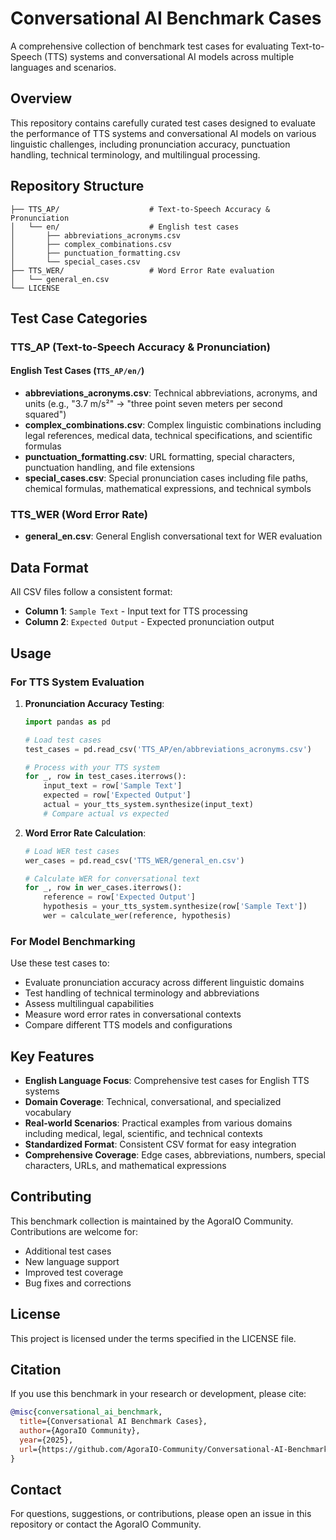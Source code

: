 # Conversational AI Benchmark Cases

A comprehensive collection of benchmark test cases for evaluating Text-to-Speech (TTS) systems and conversational AI models across multiple languages and scenarios.

## Overview

This repository contains carefully curated test cases designed to evaluate the performance of TTS systems and conversational AI models on various linguistic challenges, including pronunciation accuracy, punctuation handling, technical terminology, and multilingual processing.

## Repository Structure

```
├── TTS_AP/                    # Text-to-Speech Accuracy & Pronunciation
│   └── en/                    # English test cases
│       ├── abbreviations_acronyms.csv
│       ├── complex_combinations.csv
│       ├── punctuation_formatting.csv
│       └── special_cases.csv
├── TTS_WER/                   # Word Error Rate evaluation
│   └── general_en.csv
└── LICENSE
```

## Test Case Categories

### TTS_AP (Text-to-Speech Accuracy & Pronunciation)

#### English Test Cases (`TTS_AP/en/`)
- **abbreviations_acronyms.csv**: Technical abbreviations, acronyms, and units (e.g., "3.7 m/s²" → "three point seven meters per second squared")
- **complex_combinations.csv**: Complex linguistic combinations including legal references, medical data, technical specifications, and scientific formulas
- **punctuation_formatting.csv**: URL formatting, special characters, punctuation handling, and file extensions
- **special_cases.csv**: Special pronunciation cases including file paths, chemical formulas, mathematical expressions, and technical symbols

### TTS_WER (Word Error Rate)

- **general_en.csv**: General English conversational text for WER evaluation

## Data Format

All CSV files follow a consistent format:
- **Column 1**: `Sample Text` - Input text for TTS processing
- **Column 2**: `Expected Output` - Expected pronunciation output

## Usage

### For TTS System Evaluation

1. **Pronunciation Accuracy Testing**:
   ```python
   import pandas as pd

   # Load test cases
   test_cases = pd.read_csv('TTS_AP/en/abbreviations_acronyms.csv')

   # Process with your TTS system
   for _, row in test_cases.iterrows():
       input_text = row['Sample Text']
       expected = row['Expected Output']
       actual = your_tts_system.synthesize(input_text)
       # Compare actual vs expected
   ```

2. **Word Error Rate Calculation**:
   ```python
   # Load WER test cases
   wer_cases = pd.read_csv('TTS_WER/general_en.csv')

   # Calculate WER for conversational text
   for _, row in wer_cases.iterrows():
       reference = row['Expected Output']
       hypothesis = your_tts_system.synthesize(row['Sample Text'])
       wer = calculate_wer(reference, hypothesis)
   ```

### For Model Benchmarking

Use these test cases to:
- Evaluate pronunciation accuracy across different linguistic domains
- Test handling of technical terminology and abbreviations
- Assess multilingual capabilities
- Measure word error rates in conversational contexts
- Compare different TTS models and configurations

## Key Features

- **English Language Focus**: Comprehensive test cases for English TTS systems
- **Domain Coverage**: Technical, conversational, and specialized vocabulary
- **Real-world Scenarios**: Practical examples from various domains including medical, legal, scientific, and technical contexts
- **Standardized Format**: Consistent CSV format for easy integration
- **Comprehensive Coverage**: Edge cases, abbreviations, numbers, special characters, URLs, and mathematical expressions

## Contributing

This benchmark collection is maintained by the AgoraIO Community. Contributions are welcome for:
- Additional test cases
- New language support
- Improved test coverage
- Bug fixes and corrections

## License

This project is licensed under the terms specified in the LICENSE file.

## Citation

If you use this benchmark in your research or development, please cite:

```bibtex
@misc{conversational_ai_benchmark,
  title={Conversational AI Benchmark Cases},
  author={AgoraIO Community},
  year={2025},
  url={https://github.com/AgoraIO-Community/Conversational-AI-Benchmark-cases}
}
```

## Contact

For questions, suggestions, or contributions, please open an issue in this repository or contact the AgoraIO Community.
